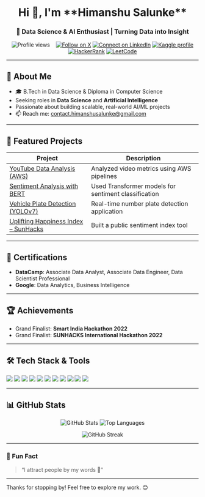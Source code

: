 <h1 align="center">Hi 👋, I'm **Himanshu Salunke**</h1>
<h3 align="center">🚀 Data Science & AI Enthusiast | Turning Data into Insight</h3>

<p align="center">
  <img src="https://komarev.com/ghpvc/?username=hrs0221&label=Profile%20views&color=0e75b6&style=flat" alt="Profile views" />
  &nbsp;&nbsp;
  <a href="https://x.com/Wiser_0221"><img src="https://img.shields.io/twitter/follow/Wiser_0221?logo=twitter&style=for-the-badge" alt="Follow on X" /></a>
  <a href="https://linkedin.com/in/hr0221"><img src="https://img.shields.io/badge/LinkedIn-0077B5?style=for-the-badge&logo=linkedin" alt="Connect on LinkedIn" /></a>
  <a href="https://kaggle.com/hrs0221"><img src="https://img.shields.io/badge/Kaggle-20BEFF?style=for-the-badge&logo=kaggle" alt="Kaggle profile" /></a>
  <a href="https://www.hackerrank.com/salunkehimanshu1"><img src="https://img.shields.io/badge/HackerRank-2EC866?style=for-the-badge&logo=hackerrank" alt="HackerRank" /></a>
  <a href="https://leetcode.com/salunkehimanshu2001"><img src="https://img.shields.io/badge/LeetCode-FE5F1B?style=for-the-badge&logo=leetcode" alt="LeetCode" /></a>
</p>

---

## 💼 About Me
- 🎓 B.Tech in Data Science & Diploma in Computer Science  
- Seeking roles in **Data Science** and **Artificial Intelligence**  
- Passionate about building scalable, real-world AI/ML projects  
- 📫 Reach me: [contact.himanshusalunke@gmail.com](mailto:contact.himanshusalunke@gmail.com)

---

## 🚀 Featured Projects
| Project | Description |
|--------|------------|
| [YouTube Data Analysis (AWS)](https://github.com/HRS0221/Data-Engineering-Youtube-Data-Analysis) | Analyzed video metrics using AWS pipelines |
| [Sentiment Analysis with BERT](https://github.com/HRS0221/Sentiment-Analysis-with-Deep-Learning-Using-Bert) | Used Transformer models for sentiment classification |
| [Vehicle Plate Detection (YOLOv7)](https://github.com/HRS0221/Smart-India-Hackathon-2022) | Real-time number plate detection application |
| [Uplifting Happiness Index – SunHacks](https://github.com/HRS0221/SUNHACK-International-Level-Hackathon) | Built a public sentiment index tool |

---

## 📜 Certifications
- **DataCamp**: Associate Data Analyst, Associate Data Engineer, Data Scientist Professional  
- **Google**: Data Analytics, Business Intelligence

---

## 🏆 Achievements
- Grand Finalist: **Smart India Hackathon 2022**  
- Grand Finalist: **SUNHACKS International Hackathon 2022**

---

## 🛠️ Tech Stack & Tools
<p align="left">
  <img src="https://img.shields.io/badge/Python-3776AB?style=for-the-badge&logo=python&logoColor=white" />  
  <img src="https://img.shields.io/badge/AWS-%23FF9900?style=for-the-badge&logo=amazonaws&logoColor=white" />  
  <img src="https://img.shields.io/badge/TensorFlow-FF6F00?style=for-the-badge&logo=tensorflow&logoColor=white" />  
  <img src="https://img.shields.io/badge/PyTorch-EE4C2C?style=for-the-badge&logo=pytorch&logoColor=white" />  
  <img src="https://img.shields.io/badge/YOLOv7-000000?style=for-the-badge&logo=yolov7&logoColor=white" />  
  <img src="https://img.shields.io/badge/BERT-0052C2?style=for-the-badge&logo=bert&logoColor=white" />  
  <img src="https://img.shields.io/badge/Docker-2496ED?style=for-the-badge&logo=docker&logoColor=white" />  
  <img src="https://img.shields.io/badge/Tableau-0081D9?style=for-the-badge&logo=tableau&logoColor=white" />  
  <img src="https://img.shields.io/badge/Power BI-F2C811?style=for-the-badge&logo=powerbi&logoColor=black" />  
  <img src="https://img.shields.io/badge/SQL-00758F?style=for-the-badge&logo=mysql&logoColor=white" />  
  <img src="https://img.shields.io/badge/Git-F05032?style=for-the-badge&logo=git&logoColor=white" />
</p>

---

## 📊 GitHub Stats
<p align="center">
  <img src="https://github-readme-stats.vercel.app/api?username=hrs0221&show_icons=true&theme=radical" alt="GitHub Stats" />
  <img src="https://github-readme-stats.vercel.app/api/top-langs/?username=hrs0221&layout=compact&theme=radical" alt="Top Languages" />
</p>
<p align="center">
  <img src="https://github-readme-streak-stats.herokuapp.com/?user=hrs0221&theme=dark" alt="GitHub Streak" />
</p>

---

### 💬 Fun Fact
> “I attract people by my words 🙂”

---

Thanks for stopping by! Feel free to explore my work. 😊
